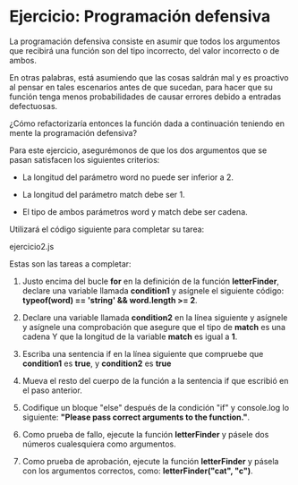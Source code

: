 # Ejercicio: Programación defensiva

La programación defensiva consiste en asumir que todos los argumentos que recibirá una función son del tipo incorrecto, del valor incorrecto o de ambos.

En otras palabras, está asumiendo que las cosas saldrán mal y es proactivo al pensar en tales escenarios antes de que sucedan, para hacer que su función tenga menos probabilidades de causar errores debido a entradas defectuosas.

¿Cómo refactorizaría entonces la función dada a continuación teniendo en mente la programación defensiva?

Para este ejercicio, asegurémonos de que los dos argumentos que se pasan satisfacen los siguientes criterios:

- La longitud del parámetro word no puede ser inferior a 2.

- La longitud del parámetro match debe ser 1.

- El tipo de ambos parámetros word y match debe ser cadena.

Utilizará el código siguiente para completar su tarea:

ejercicio2.js

Estas son las tareas a completar:

1. Justo encima del bucle **for** en la definición de la función **letterFinder**, declare una variable llamada **condition1** y asígnele el siguiente código: **typeof(word) == 'string' && word.length >= 2**.

1. Declare una variable llamada **condition2** en la línea siguiente y asígnele y asígnele una comprobación que asegure que el tipo de **match** es una cadena Y que la longitud de la variable **match** es igual a **1**.

1. Escriba una sentencia if en la línea siguiente que compruebe que **condition1** es **true**, y **condition2** es **true**

1. Mueva el resto del cuerpo de la función a la sentencia if que escribió en el paso anterior.

1. Codifique un bloque "else" después de la condición "if" y console.log lo siguiente: **"Please pass correct arguments to the function."**.

1. Como prueba de fallo, ejecute la función **letterFinder** y pásele dos números cualesquiera como argumentos.

1. Como prueba de aprobación, ejecute la función **letterFinder** y pásela con los argumentos correctos, como: **letterFinder("cat", "c")**.